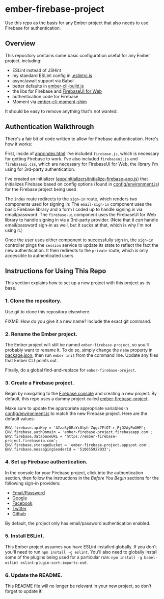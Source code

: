 # ember-firebase-project

Use this repo as the basis for any Ember project that also needs to use Firebase for authentication.

## Overview

This repository contains some basic configuration useful for any Ember project, including:

- ESLint instead of JSHint
- my standard ESLint config in [.eslintrc.js](.eslintrc.js)
- async/await support via Babel
- better defaults in [ember-cli-build.js](ember-cli-build.js)
- the libs for Firebase and [FirebaseUI for Web](https://github.com/firebase/firebaseui-web)
- authentication code for Firebase
- Moment via [ember-cli-moment-shim](https://github.com/jasonmit/ember-cli-moment-shim)

It should be easy to remove anything that's not wanted.

## Authentication Walkthrough

There's a fair bit of code written to allow for Firebase authentication. Here's how it works:

First, inside of [app/index.html](app/index.html) I've included `firebase.js`, which is necessary for getting Firebase to work. I've also included `firebaseui.js` and `firebaseui.css`, which are necessary for FirebaseUI for Web, the library I'm using for 3rd-party authentication.

I've created an initializer ([app/initializers/initialize-firebase-app.js](app/initializers/initialize-firebase-app.js)) that initializes Firebase based on config options (found in [config/environment.js](config/environment.js)) for the Firebase project being used.

The `index` route redirects to the `sign-in` route, which renders two components used for signing in: The `email-sign-in` component uses the basic Firebase library and a form I coded up to handle signing in via email/password. The `firebase-ui` component uses the FirebaseUI for Web library to handle signing in via a 3rd-party provider. (Note that it *can* handle email/password sign-in as well, but it sucks at that, which is why I'm not using it.)

Once the user uses either component to successfully sign in, the `sign-in` controller pings the `session` service to update its state to reflect the fact the new authentication. It then redirects to the `private` route, which is only accessible to authenticated users.

## Instructions for Using This Repo

This section explains how to set up a new project with this project as its base.

### 1. Clone the repository.

Use git to clone this repository elsewhere.

FIXME: How do you give it a new name? Include the exact git command.

### 2. Rename the Ember project.

The Ember project will still be named `ember-firebase-project`, so you'll probably want to rename it. To do so, simply change the `name` property in [package.json](package.json), then run `ember init` from the command line. Update any files that Ember CLI points out.

Finally, do a global find-and-replace for `ember-firebase-project`.

### 3. Create a Firebase project.

Begin by navigating to the [Firebase console](https://console.firebase.google.com) and creating a new project. By default, this repo uses a dummy project called [ember-firebase-project](https://console.firebase.google.com/project/ember-firebase-project/overview).

Make sure to update the appropriate appropriate variables in [config/environment.js](config/environment.js) to match the new Firebase project. Here are the default values:

```
ENV.firebase.apiKey = 'AIzaSyDRaYc8tph-Zqgz7FtQT-r_PjQ2AyPwGHM';
ENV.firebase.authDomain = 'ember-firebase-project.firebaseapp.com';
ENV.firebase.databaseURL = 'https://ember-firebase-project.firebaseio.com';
ENV.firebase.storageBucket = 'ember-firebase-project.appspot.com';
ENV.firebase.messagingSenderId = '510055927933';
```

### 4. Set up Firebase authentication.

In the console for your Firebase project, click into the authentication section, then follow the instructions in the *Before You Begin* sections for the following sign-in providers:

- [Email/Password](https://firebase.google.com/docs/auth/web/password-auth#before_you_begin)
- [Google](https://firebase.google.com/docs/auth/web/google-signin#before_you_begin)
- [Facebook](https://firebase.google.com/docs/auth/web/facebook-login#before_you_begin)
- [Twitter](https://firebase.google.com/docs/auth/web/twitter-login#before_you_begin)
- [Github](https://firebase.google.com/docs/auth/web/github-auth#before_you_begin)

By default, the project only has email/password authentication enabled.

### 5. Install ESLint.

This Ember project assumes you have ESLint installed globally. If you don't you'll need to run `npm install -g eslint`. You'll also need to globally install some of the plugins being used for a particular rule: `npm install -g babel-eslint eslint-plugin-sort-imports-es6`.

### 6. Update the README.

This README file will no longer be relevant in your new project, so don't forget to update it!
